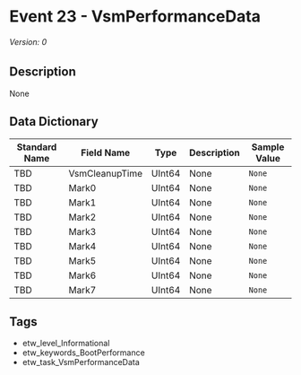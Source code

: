 # Event 23 - VsmPerformanceData
###### Version: 0

## Description
None

## Data Dictionary
|Standard Name|Field Name|Type|Description|Sample Value|
|---|---|---|---|---|
|TBD|VsmCleanupTime|UInt64|None|`None`|
|TBD|Mark0|UInt64|None|`None`|
|TBD|Mark1|UInt64|None|`None`|
|TBD|Mark2|UInt64|None|`None`|
|TBD|Mark3|UInt64|None|`None`|
|TBD|Mark4|UInt64|None|`None`|
|TBD|Mark5|UInt64|None|`None`|
|TBD|Mark6|UInt64|None|`None`|
|TBD|Mark7|UInt64|None|`None`|

## Tags
* etw_level_Informational
* etw_keywords_BootPerformance
* etw_task_VsmPerformanceData